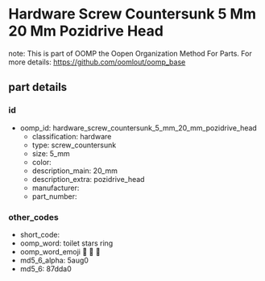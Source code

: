 # Hardware Screw Countersunk 5 Mm 20 Mm Pozidrive Head  

note: This is part of OOMP the Oopen Organization Method For Parts. For more details: https://github.com/oomlout/oomp_base

##  part details





### id
* oomp_id: hardware_screw_countersunk_5_mm_20_mm_pozidrive_head
  * classification: hardware
  * type: screw_countersunk
  * size: 5_mm
  * color: 
  * description_main: 20_mm
  * description_extra: pozidrive_head
  * manufacturer: 
  * part_number: 

### other_codes
* short_code: 
* oomp_word: toilet stars ring
* oomp_word_emoji :toilet: :stars: :ring:
* md5_6_alpha: 5aug0
* md5_6: 87dda0